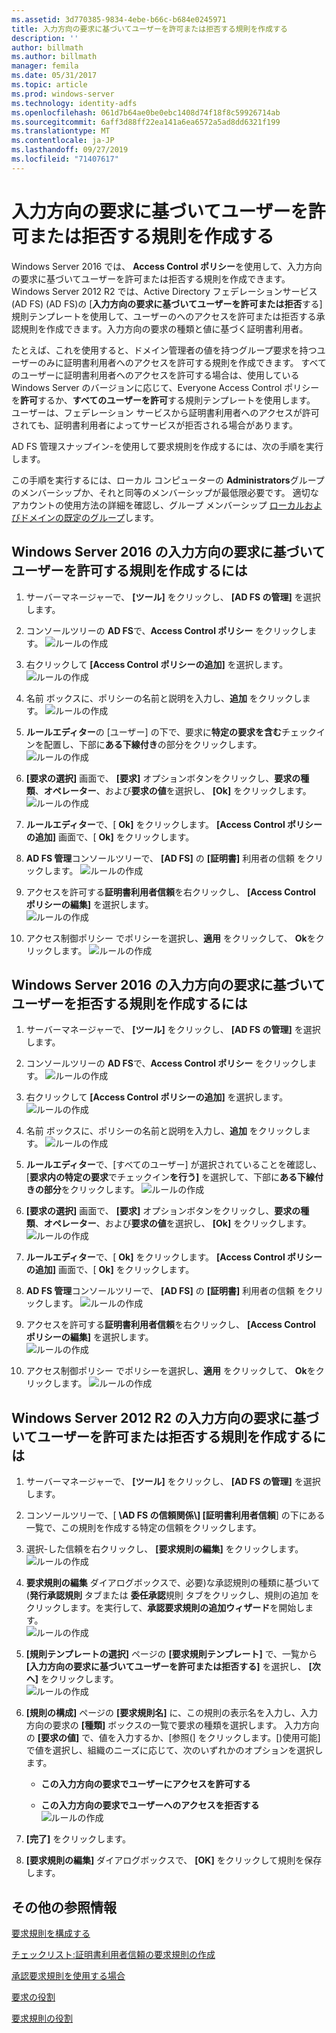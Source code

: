 ```yaml
---
ms.assetid: 3d770385-9834-4ebe-b66c-b684e0245971
title: 入力方向の要求に基づいてユーザーを許可または拒否する規則を作成する
description: ''
author: billmath
ms.author: billmath
manager: femila
ms.date: 05/31/2017
ms.topic: article
ms.prod: windows-server
ms.technology: identity-adfs
ms.openlocfilehash: 061d7b64ae0be0ebc1408d74f18f8c59926714ab
ms.sourcegitcommit: 6aff3d88ff22ea141a6ea6572a5ad8dd6321f199
ms.translationtype: MT
ms.contentlocale: ja-JP
ms.lasthandoff: 09/27/2019
ms.locfileid: "71407617"
---
```

# <a name="create-a-rule-to-permit-or-deny-users-based-on-an-incoming-claim"></a>入力方向の要求に基づいてユーザーを許可または拒否する規則を作成する 


Windows Server 2016 では、 **Access Control ポリシー**を使用して、入力方向の要求に基づいてユーザーを許可または拒否する規則を作成できます。  Windows Server 2012 R2 では、Active Directory フェデレーションサービス (AD FS) \(AD FS\)の [**入力方向の要求に基づいてユーザーを許可または拒否**する] 規則テンプレートを使用して、ユーザーのへのアクセスを許可または拒否する承認規則を作成できます。入力方向の要求の種類と値に基づく証明書利用者。 

たとえば、これを使用すると、ドメイン管理者の値を持つグループ要求を持つユーザーのみに証明書利用者へのアクセスを許可する規則を作成できます。 すべてのユーザーに証明書利用者へのアクセスを許可する場合は、使用している Windows Server のバージョンに応じて、Everyone Access Control ポリシーを**許可**するか、**すべてのユーザーを許可**する規則テンプレートを使用します。 ユーザーは、フェデレーション サービスから証明書利用者へのアクセスが許可されても、証明書利用者によってサービスが拒否される場合があります。  
  
AD FS 管理スナップイン\-を使用して要求規則を作成するには、次の手順を実行します。  
  
この手順を実行するには、ローカル コンピューターの **Administrators**グループのメンバーシップか、それと同等のメンバーシップが最低限必要です。  適切なアカウントの使用方法の詳細を確認し、グループ メンバーシップ [ローカルおよびドメインの既定のグループ](https://go.microsoft.com/fwlink/?LinkId=83477)します。  

## <a name="to-create-a-rule-to-permit-users-based-on-an-incoming-claim-on-windows-server-2016"></a>Windows Server 2016 の入力方向の要求に基づいてユーザーを許可する規則を作成するには
 
1.  サーバーマネージャーで、 **[ツール]** をクリックし、 **[AD FS の管理]** を選択します。  
  
2.  コンソールツリーの  **AD FS**で、**Access Control ポリシー** をクリックします。 
![ルールの作成](media/Create-a-Rule-to-Permit-or-Deny-Users-Based-on-an-Incoming-Claim/permitdeny3.PNG)

3. 右クリックして **[Access Control ポリシーの追加]** を選択します。
![ルールの作成](media/Create-a-Rule-to-Permit-or-Deny-Users-Based-on-an-Incoming-Claim/permitdeny4.PNG)

4. 名前 ボックスに、ポリシーの名前と説明を入力し、**追加** をクリックします。
![ルールの作成](media/Create-a-Rule-to-Permit-or-Deny-Users-Based-on-an-Incoming-Claim/permitdeny5.PNG)

5. **ルールエディター**の [ユーザー] の下で、要求に**特定の要求を含む**チェックインを配置し、下部に**ある下線付き**の部分をクリックします。
![ルールの作成](media/Create-a-Rule-to-Permit-or-Deny-Users-Based-on-an-Incoming-Claim/permitdeny6.PNG)

6. **[要求の選択]** 画面で、 **[要求]** オプションボタンをクリックし、**要求の種類**、**オペレーター**、および**要求の値**を選択し、 **[Ok]** をクリックします。
![ルールの作成](media/Create-a-Rule-to-Permit-or-Deny-Users-Based-on-an-Incoming-Claim/permitdeny7.PNG)

7.  **ルールエディター**で、[ **Ok]** をクリックします。  **[Access Control ポリシーの追加]** 画面で、[ **Ok]** をクリックします。

8. **AD FS 管理**コンソールツリーで、 **[AD FS]** の **[証明書]** 利用者の信頼 をクリックします。 
![ルールの作成](media/Create-a-Rule-to-Pass-Through-or-Filter-an-Incoming-Claim/claimrule9.PNG)

9.  アクセスを許可する**証明書利用者信頼**を右クリックし、 **[Access Control ポリシーの編集]** を選択します。  
![ルールの作成](media/Create-a-Rule-to-Permit-All-Users/permitall2.PNG)

10. アクセス制御ポリシー でポリシーを選択し、**適用** をクリックして、 **Ok**をクリックします。
![ルールの作成](media/Create-a-Rule-to-Permit-or-Deny-Users-Based-on-an-Incoming-Claim/permitdeny8.PNG)

## <a name="to-create-a-rule-to-deny-users-based-on-an-incoming-claim-on-windows-server-2016"></a>Windows Server 2016 の入力方向の要求に基づいてユーザーを拒否する規則を作成するには
 
1.  サーバーマネージャーで、 **[ツール]** をクリックし、 **[AD FS の管理]** を選択します。  
  
2.  コンソールツリーの  **AD FS**で、**Access Control ポリシー** をクリックします。 
![ルールの作成](media/Create-a-Rule-to-Permit-or-Deny-Users-Based-on-an-Incoming-Claim/permitdeny3.PNG)

3. 右クリックして **[Access Control ポリシーの追加]** を選択します。
![ルールの作成](media/Create-a-Rule-to-Permit-or-Deny-Users-Based-on-an-Incoming-Claim/permitdeny4.PNG)

4. 名前 ボックスに、ポリシーの名前と説明を入力し、**追加** をクリックします。
![ルールの作成](media/Create-a-Rule-to-Permit-or-Deny-Users-Based-on-an-Incoming-Claim/permitdeny9.PNG)

5. **ルールエディター**で、[すべてのユーザー] が選択されていることを確認し、[**要求内の特定の要求**でチェックイン**を行う]** を選択して、下部に**ある下線付きの部分**をクリックします。
![ルールの作成](media/Create-a-Rule-to-Permit-or-Deny-Users-Based-on-an-Incoming-Claim/permitdeny10.PNG)

6. **[要求の選択]** 画面で、 **[要求]** オプションボタンをクリックし、**要求の種類**、**オペレーター**、および**要求の値**を選択し、 **[Ok]** をクリックします。
![ルールの作成](media/Create-a-Rule-to-Permit-or-Deny-Users-Based-on-an-Incoming-Claim/permitdeny11.PNG)

7.  **ルールエディター**で、[ **Ok]** をクリックします。  **[Access Control ポリシーの追加]** 画面で、[ **Ok]** をクリックします。

8. **AD FS 管理**コンソールツリーで、 **[AD FS]** の **[証明書]** 利用者の信頼 をクリックします。 
![ルールの作成](media/Create-a-Rule-to-Pass-Through-or-Filter-an-Incoming-Claim/claimrule9.PNG)

9.  アクセスを許可する**証明書利用者信頼**を右クリックし、 **[Access Control ポリシーの編集]** を選択します。  
![ルールの作成](media/Create-a-Rule-to-Permit-All-Users/permitall2.PNG)

10. アクセス制御ポリシー でポリシーを選択し、**適用** をクリックして、 **Ok**をクリックします。
![ルールの作成](media/Create-a-Rule-to-Permit-or-Deny-Users-Based-on-an-Incoming-Claim/permitdeny12.PNG)

  
## <a name="to-create-a-rule-to-permit-or-deny-users-based-on-an-incoming-claim-on-windows-server-2012-r2"></a>Windows Server 2012 R2 の入力方向の要求に基づいてユーザーを許可または拒否する規則を作成するには
  
1.  サーバーマネージャーで、 **[ツール]** をクリックし、 **[AD FS の管理]** を選択します。    
  
2.  コンソールツリーで、[ **\\AD FS の信頼関係\\] [証明書利用者信頼**] の下にある一覧で、この規則を作成する特定の信頼をクリックします。  
  
3.  選択\-した信頼を右クリックし、 **[要求規則の編集]** をクリックします。  
![ルールの作成](media/Create-a-Rule-to-Pass-Through-or-Filter-an-Incoming-Claim/claimrule6.PNG)   

4.  **要求規則の編集** ダイアログボックスで、必要\)な承認規則の種類に基づいて  \(**発行承認規則** タブまたは **委任承認**規則 タブをクリックし、規則の追加 をクリックします。を実行して、**承認要求規則の追加ウィザード**を開始します。  
![ルールの作成](media/Create-a-Rule-to-Permit-All-Users/permitall5.PNG)

5.  **[規則テンプレートの選択]** ページの **[要求規則テンプレート]** で、一覧から **[入力方向の要求に基づいてユーザーを許可または拒否する]** を選択し、 **[次へ]** をクリックします。  
![ルールの作成](media/Create-a-Rule-to-Permit-or-Deny-Users-Based-on-an-Incoming-Claim/permitdeny1.PNG)

6.  **[規則の構成]** ページの **[要求規則名]** に、この規則の表示名を入力し、入力方向の要求の **[種類]** ボックスの一覧で要求の種類を選択します。 入力方向の **[要求の値]** で、値を入力するか、[参照\(] をクリックします。[\)使用可能] で値を選択し、組織のニーズに応じて、次のいずれかのオプションを選択します。  
  
    -   **この入力方向の要求でユーザーにアクセスを許可する**  
  
    -   **この入力方向の要求でユーザーへのアクセスを拒否する**  
![ルールの作成](media/Create-a-Rule-to-Permit-or-Deny-Users-Based-on-an-Incoming-Claim/permitdeny2.PNG)  
7.  **[完了]** をクリックします。  
  
8.  **[要求規則の編集]** ダイアログボックスで、 **[OK]** をクリックして規則を保存します。  

## <a name="additional-references"></a>その他の参照情報 
[要求規則を構成する](Configure-Claim-Rules.md)  
 
[チェックリスト:証明書利用者信頼の要求規則の作成](https://technet.microsoft.com/library/ee913578.aspx)  
  
[承認要求規則を使用する場合](../../ad-fs/technical-reference/When-to-Use-an-Authorization-Claim-Rule.md)  

[要求の役割](../../ad-fs/technical-reference/The-Role-of-Claims.md)  
  
[要求規則の役割](../../ad-fs/technical-reference/The-Role-of-Claim-Rules.md)  
